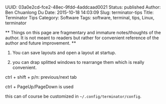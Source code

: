 UUID: 03a0e2cd-fce2-48ec-9fdd-4addcaad0021
Status: published
Author: Ben Chuanlong Du
Date: 2015-10-18 14:03:09
Slug: terminator-tips
Title: Terminator Tips
Category: Software
Tags: software, terminal, tips, Linux, terminator

**
Things on this page are fragmentary and immature notes/thoughts of the author. 
It is not meant to readers but rather for convenient reference of the author and future improvement.
**
 

1. You can save layouts and open a layout at startup.

2. you can drap splitted windows to rearrange them which is really convenient.

ctrl + shift + p/n: previous/next tab

ctrl + PageUp/PageDown is used

this can of course be customized in `~/.config/terminator/config`.

